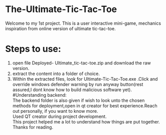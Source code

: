 # The-Ultimate-Tic-Tac-Toe
Welcome to my 1st project. This is a user interactive mini-game, mechanics inspiration from online version of ultimate tic-tac-toe.<br>
# Steps to use:<br>
1. open file Deployed- Ultimate_tic-tac-toe.zip and download the raw version.<br>
2. extract the content into a folder of choice.<br>
3. Within the extracted files, look for Ultimate-Tic-Tac-Toe.exe .Click and override windows defender warning by run anyway button(rest assured,I dont know how to build 
   malicious software yet).<br>
#Understanding backend:<br> 
The backend folder is also given if wish to look unto the chosen methods for deployment,open in qt creator for best experience.Reach out personally, if you want to know more.<br>
Used QT creator during project development. <br>
This project helped me a lot to understand how things are put together.<br>
Thanks for reading.
